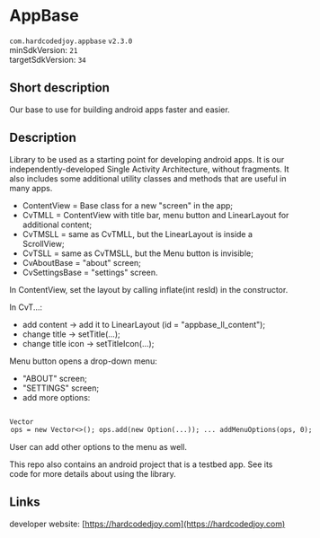 # AppBase

<code>com.hardcodedjoy.appbase</code> <code>v2.3.0</code><br/>
minSdkVersion: <code>21</code><br/>
targetSdkVersion: <code>34</code><br/>

## Short description

Our base to use for building android apps faster and easier.


## Description

Library to be used as a starting point for developing android apps.
It is our independently-developed Single Activity Architecture, without fragments.
It also includes some additional utility classes and methods that are useful in many apps.


- ContentView = Base class for a new "screen" in the app;
- CvTMLL = ContentView with title bar, menu button and LinearLayout for additional content;
- CvTMSLL = same as CvTMLL, but the LinearLayout is inside a ScrollView;
- CvTSLL  = same as CvTMSLL, but the Menu button is invisible;
- CvAboutBase = "about" screen;
- CvSettingsBase = "settings" screen.

In ContentView, set the layout by calling inflate(int resId) in the constructor.

In CvT...:
- add content -> add it to LinearLayout (id = "appbase_ll_content");
- change title -> setTitle(...);
- change title icon -> setTitleIcon(...);

Menu button opens a drop-down menu:
- "ABOUT" screen;
- "SETTINGS" screen;
- add more options:
<code>
Vector<Option> ops = new Vector<>();
ops.add(new Option(...));
...
addMenuOptions(ops, 0);
</code>

User can add other options to the menu as well.

This repo also contains an android project that is a testbed app. See its code for more details about using the library.


## Links

developer website: [https://hardcodedjoy.com](https://hardcodedjoy.com)<br/>

